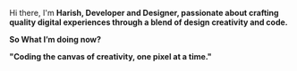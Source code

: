 <p>Hi there, I'm <b>Harish, Developer and Designer, passionate about crafting quality digital experiences through a blend of design creativity and code.

So What I’m doing now?

"Coding the canvas of creativity, one pixel at a time."</b></p>
